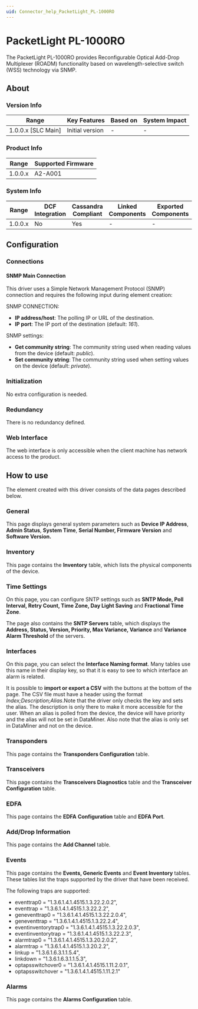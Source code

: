 ```yaml
---
uid: Connector_help_PacketLight_PL-1000RO
---
```


# PacketLight PL-1000RO

The PacketLight PL-1000RO provides Reconfigurable Optical Add-Drop Multiplexer (ROADM) functionality based on wavelength-selective switch (WSS) technology via SNMP.

## About

### Version Info

| **Range**            | **Key Features** | **Based on** | **System Impact** |
|----------------------|------------------|--------------|-------------------|
| 1.0.0.x \[SLC Main\] | Initial version  | \-           | \-                |

### Product Info

| **Range** | **Supported Firmware** |
|-----------|------------------------|
| 1.0.0.x   | A2-A001                |

### System Info

| **Range** | **DCF Integration** | **Cassandra Compliant** | **Linked Components** | **Exported Components** |
|-----------|---------------------|-------------------------|-----------------------|-------------------------|
| 1.0.0.x   | No                  | Yes                     | \-                    | \-                      |

## Configuration

### Connections

#### SNMP Main Connection

This driver uses a Simple Network Management Protocol (SNMP) connection and requires the following input during element creation:

SNMP CONNECTION:

- **IP address/host**: The polling IP or URL of the destination.
- **IP port**: The IP port of the destination (default: *161*).

SNMP settings:

- **Get community string**: The community string used when reading values from the device (default: *public*).
- **Set community string**: The community string used when setting values on the device (default: *private*).

### Initialization

No extra configuration is needed.

### Redundancy

There is no redundancy defined.

### Web Interface

The web interface is only accessible when the client machine has network access to the product.

## How to use

The element created with this driver consists of the data pages described below.

### General

This page displays general system parameters such as **Device IP Address**, **Admin Status**, **System Time**, **Serial Number, Firmware Version** and **Software Version.**

### Inventory

This page contains the **Inventory** table, which lists the physical components of the device.

### Time Settings

On this page, you can configure SNTP settings such as **SNTP Mode, Poll Interval, Retry Count, Time Zone, Day Light Saving** and **Fractional Time Zone**.

The page also contains the **SNTP Servers** table, which displays the **Address, Status, Version, Priority, Max Variance, Variance** and **Variance Alarm Threshold** of the servers.

### Interfaces

On this page, you can select the **Interface Naming format**. Many tables use this name in their display key, so that it is easy to see to which interface an alarm is related.

It is possible to **import or export a CSV** with the buttons at the bottom of the page. The CSV file must have a header using the format *Index;Description;Alias*.Note that the driver only checks the key and sets the alias. The description is only there to make it more accessible for the user. When an alias is polled from the device, the device will have priority and the alias will not be set in DataMiner. Also note that the alias is only set in DataMiner and not on the device.

### Transponders

This page contains the **Transponders Configuration** table.

### Transceivers

This page contains the **Transceivers Diagnostics** table and the **Transceiver Configuration** table.

### EDFA

This page contains the **EDFA** **Configuration** table and **EDFA Port**.

### Add/Drop Information

This page contains the **Add Channel** table.

### Events

This page contains the **Events, Generic Events** and **Event Inventory** tables. These tables list the traps supported by the driver that have been received.

The following traps are supported:

- eventtrap0 = "1.3.6.1.4.1.4515.1.3.22.2.0.2",
- eventtrap = "1.3.6.1.4.1.4515.1.3.22.2.2",
- geneventtrap0 = "1.3.6.1.4.1.4515.1.3.22.2.0.4",
- geneventtrap = "1.3.6.1.4.1.4515.1.3.22.2.4",
- eventinventorytrap0 = "1.3.6.1.4.1.4515.1.3.22.2.0.3",
- eventinventorytrap = "1.3.6.1.4.1.4515.1.3.22.2.3",
- alarmtrap0 = "1.3.6.1.4.1.4515.1.3.20.2.0.2",
- alarmtrap = "1.3.6.1.4.1.4515.1.3.20.2.2",
- linkup = "1.3.6.1.6.3.1.1.5.4",
- linkdown = "1.3.6.1.6.3.1.1.5.3",
- optapsswitchover0 = "1.3.6.1.4.1.4515.1.11.2.0.1",
- optapsswitchover = "1.3.6.1.4.1.4515.1.11.2.1"

### Alarms

This page contains the **Alarms Configuration** table.
